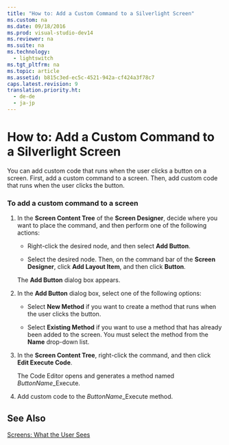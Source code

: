 ```yaml
---
title: "How to: Add a Custom Command to a Silverlight Screen"
ms.custom: na
ms.date: 09/18/2016
ms.prod: visual-studio-dev14
ms.reviewer: na
ms.suite: na
ms.technology: 
  - lightswitch
ms.tgt_pltfrm: na
ms.topic: article
ms.assetid: b815c3ed-ec5c-4521-942a-cf424a3f78c7
caps.latest.revision: 9
translation.priority.ht: 
  - de-de
  - ja-jp
---
```

# How to: Add a Custom Command to a Silverlight Screen
You can add custom code that runs when the user clicks a button on a screen. First, add a custom command to a screen. Then, add custom code that runs when the user clicks the button.  
  
### To add a custom command to a screen  
  
1.  In the **Screen Content Tree** of the **Screen Designer**, decide where you want to place the command, and then perform one of the following actions:  
  
    -   Right-click the desired node, and then select **Add Button**.  
  
    -   Select the desired node. Then, on the command bar of the **Screen Designer**, click **Add Layout Item**, and then click **Button**.  
  
     The **Add Button** dialog box appears.  
  
2.  In the **Add Button** dialog box, select one of the following options:  
  
    -   Select **New Method** if you want to create a method that runs when the user clicks the button.  
  
    -   Select **Existing Method** if you want to use a method that has already been added to the screen. You must select the method from the **Name** drop-down list.  
  
3.  In the **Screen Content Tree**, right-click the command, and then click **Edit Execute Code**.  
  
     The Code Editor opens and generates a method named *ButtonName*_Execute.  
  
4.  Add custom code to the *ButtonName*_Execute method.  
  
## See Also  
 [Screens: What the User Sees](../vs140/Screens--The-User-Interface-of-Your-LightSwitch-Application.md)